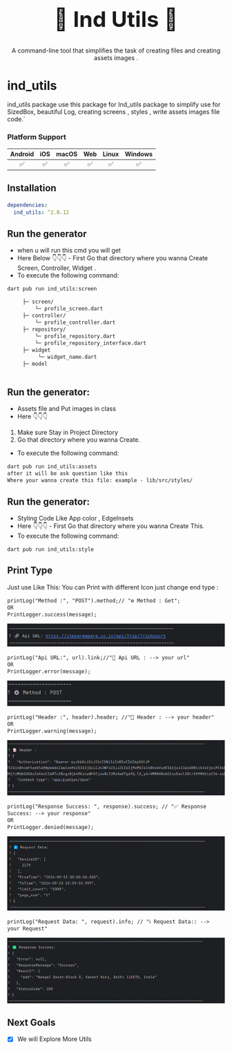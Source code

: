 <div align="center">
  <h1 align="center" style="font-size: 50px;">🍃 Ind Utils 🍃</h1>
  <p align="center">A command-line tool that simplifies the task of creating files and creating assets images .</p>
</div>   

# ind_utils

ind_utils package use this package for Ind_utils package to simplify use for SizedBox, beautiful Log,
creating screens , styles , write assets images file
code.`

### Platform Support

| Android | iOS | macOS | Web | Linux | Windows |
|:-------:|:---:|:-----:|:---:|:-----:|:-------:|
|    ✅    |  ✅  |   ✅   |  ✅  |   ✅   |    ✅    |

## Installation

```yaml
dependencies:
  ind_utils: ^2.0.12
```

## Run the generator

- when u will run this cmd you will get
- Here Below 👇👇👇 - First Go that directory where you wanna Create Screen, Controller, Widget .
- To execute the following command:

```
dart pub run ind_utils:screen
```

```
     ├─ screen/
         └─ profile_screen.dart
     ├─ controller/
         └─ profile_controller.dart     
     ├─ repository/
         └─ profile_repository.dart       
         └─ profile_repository_interface.dart   
     ├─ widget
          └─ widget_name.dart
     ├─ model
         
```

## Run the generator:

- Assets file and Put images in class
- Here 👇👇👇

1. Make sure Stay in Project Directory
2. Go that directory where you wanna Create.

- To execute the following command:

```
dart pub run ind_utils:assets
after it will be ask question like this 
Where your wanna create this file: example - lib/src/styles/
```

## Run the generator:

- Styling Code Like App color , EdgeInsets
- Here 👇👇👇 - First Go that directory where you wanna Create This.
- To execute the following command:

```
dart pub run ind_utils:style
```

## Print Type

Just use Like This: You can Print with different Icon just change end type :

```
printLog("Method :", "POST").method;// "⚙️ Method : Get";
OR
PrintLogger.success(message);
```

![Image Description](https://raw.githubusercontent.com/adobix/ind_utils/refs/heads/main/assets/img_1.png)

```
printLog("Api URL:", url).link;//"🔗 Api URL : --> your url"
OR
PrintLogger.error(message);
```

![Image Description](https://raw.githubusercontent.com/adobix/ind_utils/refs/heads/main/assets/img_2.png)

```
printLog("Header :", header).header; //"📝 Header : --> your header"
OR
PrintLogger.warning(message);
```

![Image Description](https://raw.githubusercontent.com/adobix/ind_utils/refs/heads/main/assets/img_3.png)

```
printLog("Response Success: ", response).success; // "✅ Response Success: --> your response"
OR
PrintLogger.denied(message);
```

![Image Description](https://raw.githubusercontent.com/adobix/ind_utils/refs/heads/main/assets/img_4.png)

```
printLog("Request Data: ", request).info; // "ℹ️ Request Data:: --> your Request"
```

![Image Description](https://raw.githubusercontent.com/adobix/ind_utils/refs/heads/main/assets/img_5.png)

## Next Goals

- [x] We will Explore More Utils
